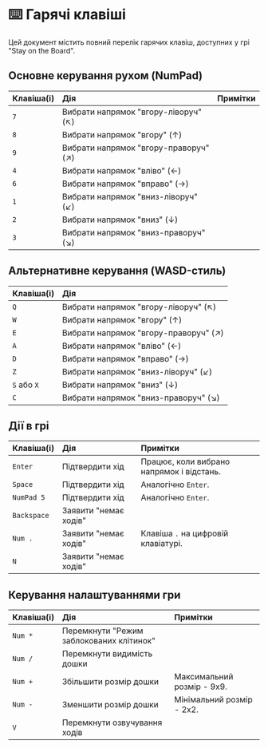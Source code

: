 # ⌨️ Гарячі клавіші

Цей документ містить повний перелік гарячих клавіш, доступних у грі "Stay on the Board".

## Основне керування рухом (NumPad)

| Клавіша(і) | Дія | Примітки |
| :--- | :--- | :--- |
| `7` | Вибрати напрямок "вгору-ліворуч" (↖) | |
| `8` | Вибрати напрямок "вгору" (↑) | |
| `9` | Вибрати напрямок "вгору-праворуч" (↗) | |
| `4` | Вибрати напрямок "вліво" (←) | |
| `6` | Вибрати напрямок "вправо" (→) | |
| `1` | Вибрати напрямок "вниз-ліворуч" (↙) | |
| `2` | Вибрати напрямок "вниз" (↓) | |
| `3` | Вибрати напрямок "вниз-праворуч" (↘) | |

## Альтернативне керування (WASD-стиль)

| Клавіша(і) | Дія |
| :--- | :--- |
| `Q` | Вибрати напрямок "вгору-ліворуч" (↖) |
| `W` | Вибрати напрямок "вгору" (↑) |
| `E` | Вибрати напрямок "вгору-праворуч" (↗) |
| `A` | Вибрати напрямок "вліво" (←) |
| `D` | Вибрати напрямок "вправо" (→) |
| `Z` | Вибрати напрямок "вниз-ліворуч" (↙) |
| `S` або `X` | Вибрати напрямок "вниз" (↓) |
| `C` | Вибрати напрямок "вниз-праворуч" (↘) |

## Дії в грі

| Клавіша(і) | Дія | Примітки |
| :--- | :--- | :--- |
| `Enter` | Підтвердити хід | Працює, коли вибрано напрямок і відстань. |
| `Space` | Підтвердити хід | Аналогічно `Enter`. |
| `NumPad 5` | Підтвердити хід | Аналогічно `Enter`. |
| `Backspace` | Заявити "немає ходів" | |
| `Num .` | Заявити "немає ходів" | Клавіша `.` на цифровій клавіатурі. |
| `N` | Заявити "немає ходів" | |

## Керування налаштуваннями гри

| Клавіша(і) | Дія | Примітки |
| :--- | :--- | :--- |
| `Num *` | Перемкнути "Режим заблокованих клітинок" | |
| `Num /` | Перемкнути видимість дошки | |
| `Num +` | Збільшити розмір дошки | Максимальний розмір - 9x9. |
| `Num -` | Зменшити розмір дошки | Мінімальний розмір - 2x2. |
| `V` | Перемкнути озвучування ходів | | 